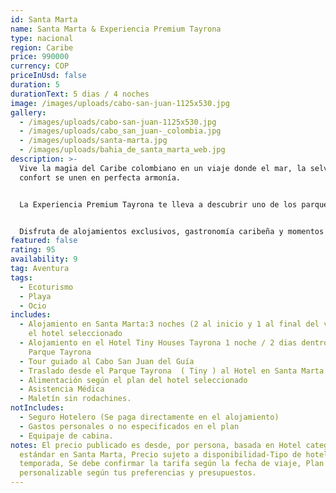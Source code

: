 ```yaml
---
id: Santa Marta
name: Santa Marta & Experiencia Premium Tayrona
type: nacional
region: Caribe
price: 990000
currency: COP
priceInUsd: false
duration: 5
durationText: 5 dias / 4 noches
image: /images/uploads/cabo-san-juan-1125x530.jpg
gallery:
  - /images/uploads/cabo-san-juan-1125x530.jpg
  - /images/uploads/cabo_san_juan-_colombia.jpg
  - /images/uploads/santa-marta.jpg
  - /images/uploads/bahia_de_santa_marta_web.jpg
description: >-
  Vive la magia del Caribe colombiano en un viaje donde el mar, la selva y el
  confort se unen en perfecta armonía. 


  La Experiencia Premium Tayrona te lleva a descubrir uno de los parques naturales más espectaculares de Colombia: un santuario de naturaleza con bahías paradisíacas como Cabo San Juan, Playa Cristal y Arrecifes, rodeadas de selva tropical y aguas turquesas.


  Disfruta de alojamientos exclusivos, gastronomía caribeña y momentos únicos que conectan cuerpo y alma con la naturaleza. Un destino ideal para quienes buscan descanso, aventura y una experiencia auténtica, sofisticada y profundamente inspiradora.
featured: false
rating: 95
availability: 9
tag: Aventura
tags:
  - Ecoturismo
  - Playa
  - Ocio
includes:
  - Alojamiento en Santa Marta:3 noches (2 al inicio y 1 al final del viaje) en
    el hotel seleccionado
  - Alojamiento en el Hotel Tiny Houses Tayrona 1 noche / 2 dias dentro del
    Parque Tayrona
  - Tour guiado al Cabo San Juan del Guía
  - Traslado desde el Parque Tayrona  ( Tiny ) al Hotel en Santa Marta
  - Alimentación según el plan del hotel seleccionado
  - Asistencia Médica
  - Maletín sin rodachines.
notIncludes:
  - Seguro Hotelero (Se paga directamente en el alojamiento)
  - Gastos personales o no especificados en el plan
  - Equipaje de cabina.
notes: El precio publicado es desde, por persona, basada en Hotel categoría
  estándar en Santa Marta, Precio sujeto a disponibilidad-Tipo de hotel y
  temporada, Se debe confirmar la tarifa según la fecha de viaje, Plan 100%
  personalizable según tus preferencias y presupuestos.
---
```

